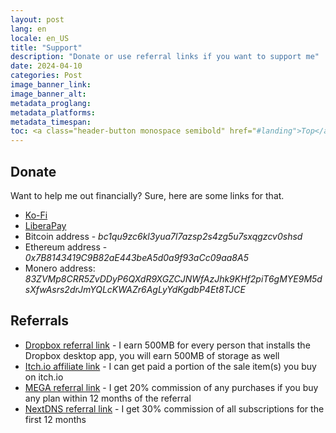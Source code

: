 ```yaml
---
layout: post
lang: en
locale: en_US
title: "Support"
description: "Donate or use referral links if you want to support me"
date: 2024-04-10
categories: Post
image_banner_link:
image_banner_alt:
metadata_proglang:
metadata_platforms:
metadata_timespan:
toc: <a class="header-button monospace semibold" href="#landing">Top</a>
---
```


## Donate
Want to help me out financially? Sure, here are some links for that.

- [Ko-Fi](https://ko-fi.com/alextecplayz)
- [LiberaPay](https://liberapay.com/AlexTECPlayz/donate)
- Bitcoin address - *bc1qu9zc6kl3yua7l7azsp2s4zg5u7sxqgzcv0shsd*
- Ethereum address - *0x7B8143419C9B82aE443beA5d0a9f93aCc09aa8A5*
- Monero address: *83ZVMp8CRR5ZvDDyP6QXdR9XGZCJNWfAzJhk9KHf2piT6gMYE9M5dsXfwAsrs2drJmYQLcKWAZr6AgLyYdKgdbP4Et8TJCE*

## Referrals
- [Dropbox referral link](https://www.dropbox.com/referrals/AACOnZPj-nge_4ahMHKMynux8UNJ5Sv9qcw?src=global9) - I earn 500MB for every person that installs the Dropbox desktop app, you will earn 500MB of storage as well
- [Itch.io affiliate link](https://itch.io/?ac=LxK9PBinVvG) - I can get paid a portion of the sale item(s) you buy on itch.io
- [MEGA referral link](https://mega.nz/aff=kS-Cpiruwpo) - I get 20% commission of any purchases if you buy any plan within 12 months of the referral
- [NextDNS referral link](https://nextdns.io/?from=2ktjq9dz) - I get 30% commission of all subscriptions for the first 12 months
